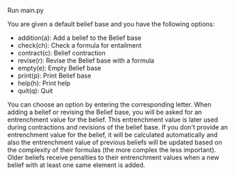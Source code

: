 Run main.py

You are given a default belief base and you have the following options:

- addition(a): Add a belief to the Belief base
- check(ch): Check a formula for entailment
- contract(c): Belief contraction
- revise(r): Revise the Belief base with a formula
- empty(e): Empty Belief base
- print(p): Print Belief base
- help(h): Print help
- quit(q): Quit


You can choose an option by entering the corresponding letter. When adding a belief or revising the Belief base, you will be asked for an entrenchment value for the belief. This entrenchment value is later used during contractions and revisions of the belief base. If you don't provide an entrenchment value for the belief, it will be calculated automatically and also the entrenchment value of previous beliefs will be updated based on the complexity of their formulas (the more complex the less important). Older beliefs receive penalties to their entrenchment values when a new belief with at least one same element is added.